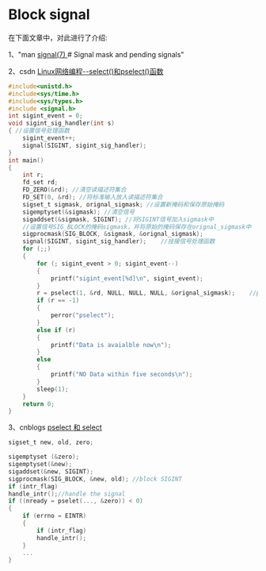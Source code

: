 # Block signal

在下面文章中，对此进行了介绍:

1、"man [signal(7) ](http://man7.org/linux/man-pages/man7/signal.7.html) # Signal mask and pending signals"

2、csdn [Linux网络编程--select()和pselect()函数](https://blog.csdn.net/hnlyyk/article/details/48346227)

```C
#include<unistd.h>
#include<sys/time.h>
#include<sys/types.h>
#include <signal.h>
int sigint_event = 0;
void sigint_sig_handler(int s)
{ //设置信号处理函数
	sigint_event++;
	signal(SIGINT, sigint_sig_handler);
}
int main()
{
	int r;
	fd_set rd;
	FD_ZERO(&rd); //清空读描述符集合
	FD_SET(0, &rd); //将标准输入放入读描述符集合
	sigset_t sigmask, orignal_sigmask; //设置新掩码和保存原始掩码
	sigemptyset(&sigmask); //清空信号
	sigaddset(&sigmask, SIGINT); //将SIGINT信号加入sigmask中
	//设置信号SIG_BLOCK的掩码sigmask，并将原始的掩码保存在orignal_sigmask中
	sigprocmask(SIG_BLOCK, &sigmask, &orignal_sigmask);
	signal(SIGINT, sigint_sig_handler);    //挂接信号处理函数
	for (;;)
	{
		for (; sigint_event > 0; sigint_event--)
		{
			printf("sigint_event[%d]\n", sigint_event);
		}
		r = pselect(1, &rd, NULL, NULL, NULL, &orignal_sigmask);    //pselect函数IO复用
		if (r == -1)
		{
			perror("pselect");
		}
		else if (r)
		{
			printf("Data is avaialble now\n");
		}
		else
		{
			printf("NO Data within five seconds\n");
		}
		sleep(1);
	}
	return 0;
}

```

3、cnblogs [pselect 和 select](https://www.cnblogs.com/diegodu/p/3988103.html)

```C
sigset_t new, old, zero;

sigemptyset (&zero);
sigemptyset(&new);
sigaddset(&new, SIGINT);
sigprocmask(SIG_BLOCK, &new, old); //block SIGINT
if (intr_flag)
handle_intr();//handle the signal
if ((nready = pselet(..., &zero)) < 0)
{
	if (errno = EINTR)
	{
		if (intr_flag)
		handle_intr();
	}
	...
}
```

